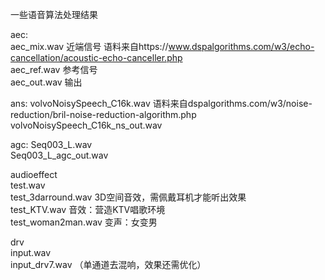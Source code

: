 一些语音算法处理结果  

aec:  
	aec_mix.wav 近端信号 语料来自https://www.dspalgorithms.com/w3/echo-cancellation/acoustic-echo-canceller.php  
	aec_ref.wav 参考信号  
	aec_out.wav 输出  
	
ans: 
	volvoNoisySpeech_C16k.wav 语料来自dspalgorithms.com/w3/noise-reduction/bril-noise-reduction-algorithm.php  
	volvoNoisySpeech_C16k_ns_out.wav  
	
agc:
	Seq003_L.wav  
	Seq003_L_agc_out.wav  
	
audioeffect  
	test.wav  
	test_3darround.wav 3D空间音效，需佩戴耳机才能听出效果  
	test_KTV.wav  音效：营造KTV唱歌环境   
	test_woman2man.wav  变声：女变男  
	
drv  
	input.wav  
	input_drv7.wav （单通道去混响，效果还需优化）  